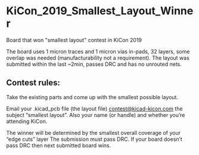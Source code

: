 # KiCon_2019_Smallest_Layout_Winner
Board that won "smallest layout" contest in KiCon 2019

The board uses 1 micron traces and 1 micron vias in-pads, 32 layers, some overlap was needed (manufacturability not a requirement). The layout was submitted within the last ~2min, passes DRC and has no unrouted nets.


## Contest rules:
Take the existing parts and come up with the smallest possible layout.

Email your .kicad_pcb file (the layout file) contest@kicad-kicon.com the subject “smallest layout”. Also your name (or handle) and whether you’re attending KiCon.

The winner will be determined by the smallest overall coverage of your “edge cuts” layer
The submission must pass DRC.
If your board doesn’t pass DRC then next submitted board wins.
